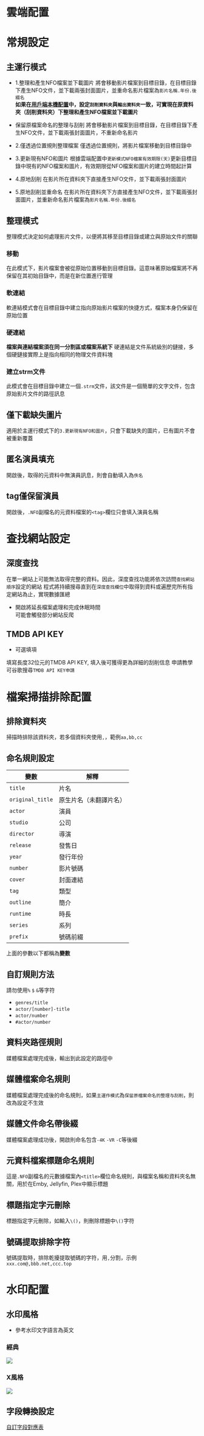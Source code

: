 # 雲端配置

# 常規設定
## 主運行模式
* 1.整理和產生NFO檔案並下載圖片
  將會移動影片檔案到目標目錄，在目標目錄下產生NFO文件，並下載兩張封面圖片，並重命名影片檔案為`影片名稱.年份.後綴名`  
  **如果在[用戶端本機配置](/cht/client_configuration.html#資料夾配置)中，設定`刮削資料夾`與`輸出資料夾`一致，可實現在原資料夾（刮削資料夾）下整理和產生NFO檔案並下載圖片**

* 保留原檔案命名的整理与刮削
  將會移動影片檔案到目標目錄，在目標目錄下產生NFO文件，並下載兩張封面圖片，不重新命名影片

* 2.僅透過位置規則整理檔案
  僅透過位置規則，將影片檔案移動到目標目錄中

* 3.更新現有NFO和圖片
  根據雲端配置中`更新模式NFO檔案有效期限(天)`更新目標目錄中現有的NFO檔案和圖片，有效期限從NFO檔案和圖片的建立時間起計算

* 4.原地刮削
  在影片所在資料夾下直接產生NFO文件，並下載兩張封面圖片

* 5.原地刮削並重命名
  在影片所在資料夾下方直接產生NFO文件，並下載兩張封面圖片，並重新命名影片檔案為`影片名稱.年份.後綴名`

## 整理模式
整理模式決定如何處理影片文件，以便將其移至目標目錄或建立與原始文件的關聯

### 移動
在此模式下，影片檔案會被從原始位置移動到目標目錄。這意味著原始檔案將不再保留在其初始目錄中，而是在新位置進行管理

### 軟連結
軟連結模式會在目標目錄中建立指向原始影片檔案的快捷方式，檔案本身仍保留在原始位置

### 硬連結
**檔案與連結檔案須在同一分割區或檔案系統下**
硬連結是文件系統級別的鏈接，多個硬鏈接實際上是指向相同的物理文件資料塊

### 建立strm文件
此模式會在目標目錄中建立一個`.strm`文件，該文件是一個簡單的文字文件，包含原始影片文件的路徑訊息


## 僅下載缺失圖片
適用於主運行模式下的`3.更新現有NFO和圖片`，只會下載缺失的圖片，已有圖片不會被重新覆蓋

## 匿名演員填充
開啟後，取得的元資料中無演員訊息，則會自動填入為`佚名`

## tag僅保留演員
開啟後，`.NFO`副檔名的元資料檔案的`<tag>`欄位只會填入演員名稱

# 查找網站設定
## 深度查找
在單一網站上可能無法取得完整的資料。因此，深度查找功能將依次訪問`查找網站順序`設定的網站
程式將持續搜尋直到在`深度查找欄位`中取得到資料或遍歷完所有指定網站為止，實現數據匯總

* 開啟將延長檔案處理和完成休眠時間  
 可能會觸發部分網站反爬

## TMDB API KEY
* 可選填項

填寫長度32位元的TMDB API KEY, 填入後可獲得更為詳細的刮削信息
申請教學可谷歌搜尋`TMDB API KEY申請`

# 檔案掃描排除配置
## 排除資料夾
掃描時排除該資料夾，若多個資料夾使用`,`，範例`aa,bb,cc`

## 命名規則設定
| 變數               | 解釋            |
|------------------|---------------|
| `title`          | 片名            |
| `original_title` | 原生片名（未翻譯片名）   |
| `actor`          | 演員            |
| `studio`         | 公司            |
| `director`       | 導演            |
| `release`        | 發售日           |
| `year`           | 發行年份          |
| `number`         | 影片號碼          |
| `cover`          | 封面連結          |
| `tag`            | 類型            |
| `outline`        | 簡介            |
| `runtime`        | 時長            |
| `series`         | 系列            |
| `prefix`         | 號碼前綴          |

上面的參數以下都稱為**變數**

## 自訂規則方法
請勿使用`%` `$` `&`等字符

* `genres/title`
* `actor/[number]-title`
* `actor/number`
* `#actor/number`

## 資料夾路徑規則
媒體檔案處理完成後，輸出到此設定的路徑中

## 媒體檔案命名規則
媒體檔案處理完成後的命名規則，如果`主運作模式`為`保留原檔案命名的整理与刮削`，則改為設定不生效

## 媒體文件命名帶後綴
媒體檔案處理成功後，開啟則命名包含`-4K` `-VR` `-C`等後綴

## 元資料檔案標題命名規則
這是`.NFO`副檔名的元數據檔案內`<title>`欄位命名規則，與檔案名稱和資料夾名無關，用於在Emby, Jellyfin, Plex中顯示標題

## 標題指定字元刪除
標題指定字元刪除，如輸入`\()`，則刪除標題中`\()`字符

## 號碼提取排除字符
號碼提取時，排除乾擾提取號碼的字符，用`,`分割，示例`xxx.com@,bbb.net,ccc.top`

# 水印配置
## 水印風格
* 參考水印文字語言為英文
### 經典
![](/images/watermark1.png)
### X風格
![](/images/watermark2.png)

## 字段轉換設定
[自訂字段對應表](/cht/client_configuration.html#自訂欄位對應表)